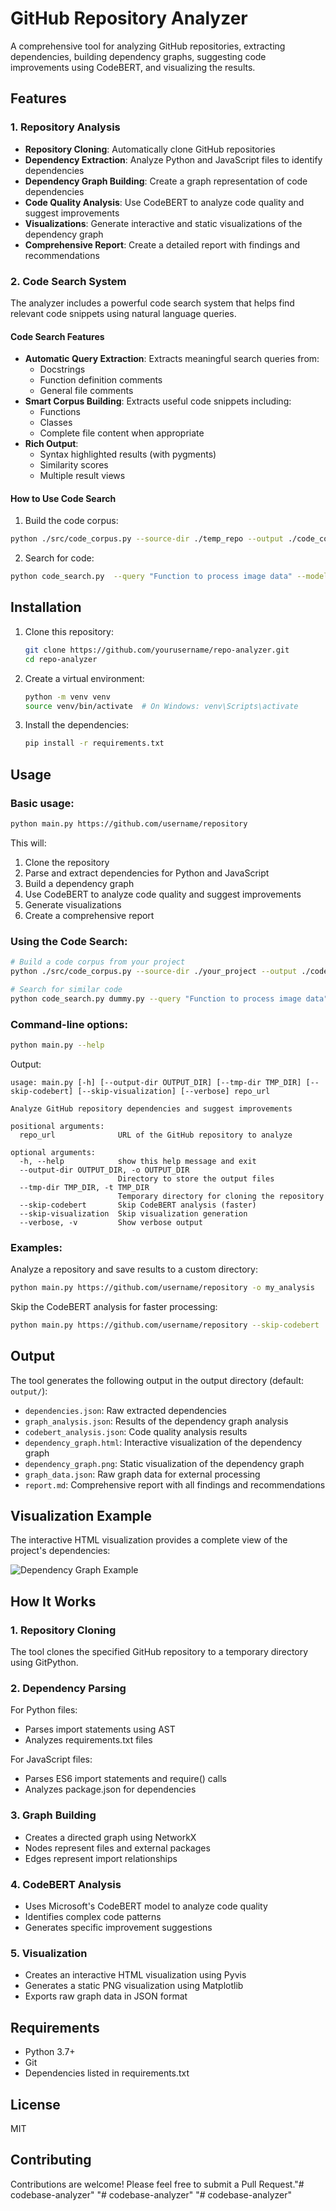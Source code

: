 # GitHub Repository Analyzer

A comprehensive tool for analyzing GitHub repositories, extracting dependencies, building dependency graphs, suggesting code improvements using CodeBERT, and visualizing the results.

## Features

### 1. Repository Analysis
- **Repository Cloning**: Automatically clone GitHub repositories
- **Dependency Extraction**: Analyze Python and JavaScript files to identify dependencies
- **Dependency Graph Building**: Create a graph representation of code dependencies
- **Code Quality Analysis**: Use CodeBERT to analyze code quality and suggest improvements
- **Visualizations**: Generate interactive and static visualizations of the dependency graph
- **Comprehensive Report**: Create a detailed report with findings and recommendations

### 2. Code Search System

The analyzer includes a powerful code search system that helps find relevant code snippets using natural language queries.




#### Code Search Features

- **Automatic Query Extraction**: Extracts meaningful search queries from:
  - Docstrings
  - Function definition comments
  - General file comments
- **Smart Corpus Building**: Extracts useful code snippets including:
  - Functions
  - Classes
  - Complete file content when appropriate
- **Rich Output**: 
  - Syntax highlighted results (with pygments)
  - Similarity scores
  - Multiple result views

#### How to Use Code Search

1. Build the code corpus:
```bash
python ./src/code_corpus.py --source-dir ./temp_repo --output ./code_corpus.txt --recursive
```

2. Search for code:
```bash
python code_search.py  --query "Function to process image data" --model-dir ./model
```


## Installation

1. Clone this repository:
   ```bash
   git clone https://github.com/yourusername/repo-analyzer.git
   cd repo-analyzer
   ```

2. Create a virtual environment:
   ```bash
   python -m venv venv
   source venv/bin/activate  # On Windows: venv\Scripts\activate
   ```

3. Install the dependencies:
   ```bash
   pip install -r requirements.txt
   ```

## Usage

### Basic usage:

```bash
python main.py https://github.com/username/repository
```

This will:
1. Clone the repository
2. Parse and extract dependencies for Python and JavaScript
3. Build a dependency graph
4. Use CodeBERT to analyze code quality and suggest improvements
5. Generate visualizations
6. Create a comprehensive report

### Using the Code Search:

```bash
# Build a code corpus from your project
python ./src/code_corpus.py --source-dir ./your_project --output ./code_corpus.txt --recursive

# Search for similar code
python code_search.py dummy.py --query "Function to process image data" --model-dir ./code_transformer_exporttxt
```



### Command-line options:

```bash
python main.py --help
```

Output:
```
usage: main.py [-h] [--output-dir OUTPUT_DIR] [--tmp-dir TMP_DIR] [--skip-codebert] [--skip-visualization] [--verbose] repo_url

Analyze GitHub repository dependencies and suggest improvements

positional arguments:
  repo_url              URL of the GitHub repository to analyze

optional arguments:
  -h, --help            show this help message and exit
  --output-dir OUTPUT_DIR, -o OUTPUT_DIR
                        Directory to store the output files
  --tmp-dir TMP_DIR, -t TMP_DIR
                        Temporary directory for cloning the repository
  --skip-codebert       Skip CodeBERT analysis (faster)
  --skip-visualization  Skip visualization generation
  --verbose, -v         Show verbose output
```

### Examples:

Analyze a repository and save results to a custom directory:
```bash
python main.py https://github.com/username/repository -o my_analysis
```

Skip the CodeBERT analysis for faster processing:
```bash
python main.py https://github.com/username/repository --skip-codebert
```

## Output

The tool generates the following output in the output directory (default: `output/`):

- `dependencies.json`: Raw extracted dependencies
- `graph_analysis.json`: Results of the dependency graph analysis
- `codebert_analysis.json`: Code quality analysis results
- `dependency_graph.html`: Interactive visualization of the dependency graph
- `dependency_graph.png`: Static visualization of the dependency graph
- `graph_data.json`: Raw graph data for external processing
- `report.md`: Comprehensive report with all findings and recommendations

## Visualization Example

The interactive HTML visualization provides a complete view of the project's dependencies:

![Dependency Graph Example](https://via.placeholder.com/800x500.png?text=Dependency+Graph+Visualization)

## How It Works

### 1. Repository Cloning
The tool clones the specified GitHub repository to a temporary directory using GitPython.

### 2. Dependency Parsing
For Python files:
- Parses import statements using AST
- Analyzes requirements.txt files

For JavaScript files:
- Parses ES6 import statements and require() calls
- Analyzes package.json for dependencies

### 3. Graph Building
- Creates a directed graph using NetworkX
- Nodes represent files and external packages
- Edges represent import relationships

### 4. CodeBERT Analysis
- Uses Microsoft's CodeBERT model to analyze code quality
- Identifies complex code patterns
- Generates specific improvement suggestions

### 5. Visualization
- Creates an interactive HTML visualization using Pyvis
- Generates a static PNG visualization using Matplotlib
- Exports raw graph data in JSON format

## Requirements

- Python 3.7+
- Git
- Dependencies listed in requirements.txt

## License

MIT

## Contributing

Contributions are welcome! Please feel free to submit a Pull Request."# codebase-analyzer" 
"# codebase-analyzer" 
"# codebase-analyzer" 
